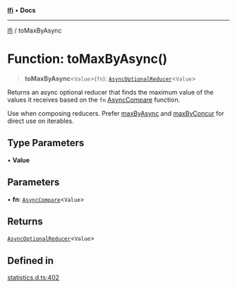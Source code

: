 [**lfi**](../readme.md) • **Docs**

***

[lfi](../globals.md) / toMaxByAsync

# Function: toMaxByAsync()

> **toMaxByAsync**\<`Value`\>(`fn`): [`AsyncOptionalReducer`](../type-aliases/AsyncOptionalReducer.md)\<`Value`\>

Returns an async optional reducer that finds the maximum value of the values
it receives based on the `fn` [AsyncCompare](../type-aliases/AsyncCompare.md) function.

Use when composing reducers. Prefer [maxByAsync](maxByAsync.md) and
[maxByConcur](maxByConcur.md) for direct use on iterables.

## Type Parameters

• **Value**

## Parameters

• **fn**: [`AsyncCompare`](../type-aliases/AsyncCompare.md)\<`Value`\>

## Returns

[`AsyncOptionalReducer`](../type-aliases/AsyncOptionalReducer.md)\<`Value`\>

## Defined in

[statistics.d.ts:402](https://github.com/TomerAberbach/lfi/blob/d7a0f90dd72245d6efd6bd97c58a78b3f3028f25/src/operations/statistics.d.ts#L402)
